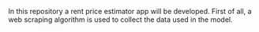 In this repository a rent price estimator app will be developed.
First of all, a web scraping algorithm is used to collect the data used in the model.
